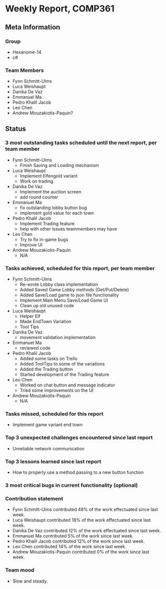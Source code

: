 # Weekly Report, COMP361

## Meta Information

### Group

 * Hexanome-14
 * c#
### Team Members

 * Fynn Schmitt-Ulms
 * Luca Weishaupt
 * Danika De Vaz
 * Emmanuel Ma
 * Pedro Khalil Jacob
 * Leo Chen
 * Andrew Mouzakiotis-Paquin?

## Status

### 3 most outstanding tasks scheduled until the next report, per team member
 * Fynn Schmitt-Ulms
   * Finish Saving and Loading mechanism
 * Luca Weishaupt
   * Implement Elfengold variant
   * Work on trading
 * Danika De Vaz
   *  Implement the auction screen
   *  add round counter
 * Emmanuel Ma 
   * fix outstanding lobby button bug
   * implement gold value for each town
 * Pedro Khalil Jacob
   * Implement Trading feature
   * help with other issues teammembers may have
 * Leo Chen
   * Try to fix in-game bugs
   * Improve UI
 * Andrew Mouzakiotis-Paquin
   * N/A

### Tasks achieved, scheduled for this report, per team member

 * Fynn Schmitt-Ulms
   * Re-wrote Lobby class implementation
   * Added Saved Game Lobby methods (Get/Put/Delete)
   * Added Save/Load game to json file functionality
   * Implement Main Menu Save/Load Game UI
   * Clean up old unused code
 * Luca Weishaupt
   * Helper Elf
   * Made EndTown Variation
   * Tool Tips
 * Danika De Vaz
   * movement validation implementation
 * Emmanuel Ma 
   * reviewed code
 * Pedro Khalil Jacob
   * Added some tasks on Trello
   * Added ToolTips to some of the variations
   * Added the Trading button
   * Started development of the Trading feature
 * Leo Chen
   * Worked on chat button and message indicator
   * Tried some improvements on the UI
 * Andrew Mouzakiotis-Paquin
   * N/A

### Tasks missed, scheduled for this report

 * Implement game variant end town

### Top 3 unexpected challenges encountered since last report

 * Unreliable network communication

### Top 3 lessons learned since last report

 * How to properly use a method passing to a new button function
 
### 3 most critical bugs in current functionality (optional)

### Contribution statement

 * Fynn Schmitt-Ulms contributed 48% of the work effectuated since last week.
 * Luca Weishaupt contributed 18% of the work effectuated since last week.
 * Danika De Vaz contributed 12% of the work effectuated since last week.
 * Emmanuel Ma contributed 5% of the work since last week.
 * Pedro Khalil Jacob contributed 12% of the work since last week.
 * Leo Chen contributed 14% of the work since last week.
 * Andrew Mouzakiotis-Paquin contributed 0% of the work since last week.

### Team mood

 * Slow and steady. 
